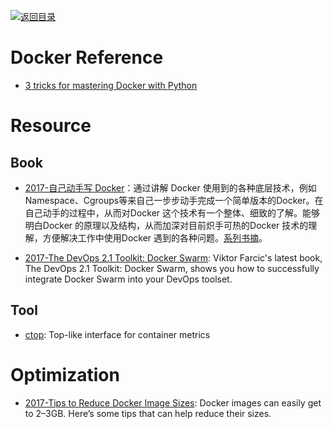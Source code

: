 [![返回目录](https://parg.co/UGo)](https://parg.co/b4z) 
 


 


 


 



# Docker Reference



- [3 tricks for mastering Docker with Python](https://hackernoon.com/3-tricks-for-mastering-docker-with-python-99876412348d?source=reading_list---------6-1---------)


# Resource
## Book

- [2017-自己动手写 Docker](http://www.phei.com.cn/module/goods/wssd_content.jsp?bookid=50014)：通过讲解 Docker 
使用到的各种底层技术，例如Namespace、Cgroups等来自己一步步动手完成一个简单版本的Docker。在自己动手的过程中，从而对Docker
 这个技术有一个整体、细致的了解。能够明白Docker 的原理以及结构，从而加深对目前炽手可热的Docker 
技术的理解，方便解决工作中使用Docker 遇到的各种问题。[系列书摘](https://yq.aliyun.com/articles/64928)。

- [2017-The DevOps 2.1 Toolkit: Docker Swarm](https://parg.co/bjC): Viktor Farcic's latest book, The DevOps 2.1 Toolkit: Docker Swarm, shows you how to successfully integrate Docker Swarm into your DevOps toolset.


## Tool



- [ctop](https://github.com/bcicen/ctop): Top-like interface for container metrics


# Optimization

- [2017-Tips to Reduce Docker Image Sizes](https://parg.co/beS): Docker images can easily get to 2–3GB. Here’s some tips that can help reduce their sizes.
